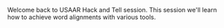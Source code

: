 Welcome back to USAAR Hack and Tell session. This session we'll learn how to achieve word alignments with various tools.
